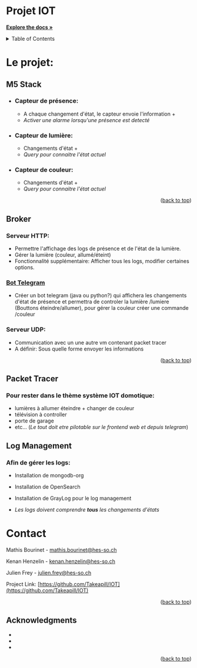 # **Projet IOT**



<a href="https://github.com/Takeapill/IOT"><strong>Explore the docs »</strong></a>

<!-- TABLE OF CONTENTS -->
<details>
  <summary>Table of Contents</summary>
  <ol>
    <li>
      <a href="#m5-stack">M5 Stack</a>
      <ul>
        <li><a href="#capteur-de-présence">Capteur de présence</a></li>
		<li><a href="#capteur-de-lumière">Capteur de lumière</a></li>
		<li><a href="#capteur-de-couleur">Capteur de couleur</a></li>
      </ul>
    </li>
    <li>
      <a href="#broker">Broker</a>
      <ul>
        <li><a href="#serveur-http">Serveur HTTP</a></li>
        <li><a href="#bot-telegram">Bot Telegram</a></li>
		<li><a href="#serveur-udp">Serveur UDP</a></li>
      </ul>
    </li>
    <li><a href="#log-management">Log Management</a></li>
    <li><a href="#packet-tracer">Packet Tracer</a></li>
    <li><a href="#contact">Contact</a></li>
    <li><a href="#acknowledgments">Acknowledgments</a></li>
  </ol>
</details>


# **Le projet:**

## M5 Stack
- ### Capteur de présence:
	- A chaque changement d'état, le capteur envoie l'information +
	- *Activer une alarme lorsqu'une présence est detecté*
- ### Capteur de lumière: 
	- Changements d'état + 
	- *Query pour connaitre l'état actuel* 
- ### Capteur de couleur: 
	- Changements d'état + 
	- *Query pour connaitre l'état actuel*

<p align="right">(<a href="#readme-top">back to top</a>)</p>

## Broker
### Serveur HTTP:
- Permettre l'affichage des logs de présence et de l'état de la lumière. 
- Gérer la lumière (couleur, allumé/éteint)
- Fonctionnalité supplémentaire: Afficher tous les logs, modifier certaines options.


### [Bot Telegram](t.me/HEGProjetCo_bot)
- Créer un bot telegram (java ou python?) qui affichera les changements d'état de présence 
et permettra de controler la lumière /lumiere (Bouttons éteindre/allumer), 
pour gérer la couleur créer une commande /couleur 


### Serveur UDP:
- Communication avec un une autre vm contenant packet tracer
- A définir: Sous quelle forme envoyer les informations


<p align="right">(<a href="#readme-top">back to top</a>)</p>

## Packet Tracer
### Pour rester dans le thème système IOT domotique:
- lumières à allumer éteindre + changer de couleur
- télévision à controller
- porte de garage
- etc... (*Le tout doit etre pilotable sur le frontend web et depuis telegram*)


## Log Management
### Afin de gérer les logs:
 - Installation de mongodb-org
 - Installation de OpenSearch
 - Installation de GrayLog pour le log management

 - *Les logs doivent comprendre **tous** les changements d'états*


<!-- CONTACT -->
# Contact
Mathis Bourinet - mathis.bourinet@hes-so.ch

Kenan Henzelin - kenan.henzelin@hes-so.ch


Julien Frey - julien.frey@hes-so.ch 

Project Link: [https://github.com/Takeapill/IOT](https://github.com/Takeapill/IOT)

<p align="right">(<a href="#readme-top">back to top</a>)</p>



<!-- ACKNOWLEDGMENTS -->
## Acknowledgments

* []()
* []()
* []()

<p align="right">(<a href="#readme-top">back to top</a>)</p>